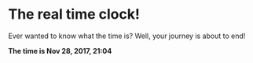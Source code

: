 # The real time clock!

Ever wanted to know what the time is? Well, your journey is about to end!

**The time is Nov 28, 2017, 21:04**